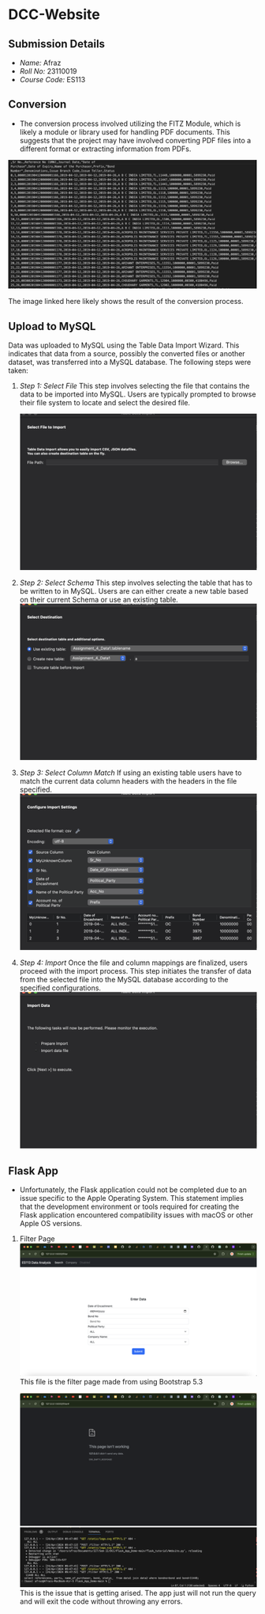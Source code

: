 # DCC-Website

## Submission Details
- *Name:* Afraz
- *Roll No:* 23110019
- *Course Code:* ES113

## Conversion
- The conversion process involved utilizing the FITZ Module, which is likely a module or library used for handling PDF documents. This suggests that the project may have involved converting PDF files into a different format or extracting information from PDFs.

![Conversion](./A1.png "Conversion Image")

The image linked here likely shows the result of the conversion process.

## Upload to MySQL
Data was uploaded to MySQL using the Table Data Import Wizard. This indicates that data from a source, possibly the converted files or another dataset, was transferred into a MySQL database. The following steps were taken:

1. *Step 1: Select File*
This step involves selecting the file that contains the data to be imported into MySQL. Users are typically prompted to browse their file system to locate and select the desired file.

   ![Step 1: Select File](./A2.png "Step 1: Select File")
   

2. *Step 2: Select Schema*
This step involves selecting the table that has to be written to in MySQL. Users are can either create a new table based on their current Schema or use an existing table.
   ![Step 2: Select Schema](./A5.png "Step 2: Select Schema")

3. *Step 3: Select Column Match*
If using an existing table users have to match the current data column headers with the headers in the file specified.
   ![Step 3: Select Column Match](./A4.png "Step 3: Select Column Match")

4. *Step 4: Import*
   Once the file and column mappings are finalized, users proceed with the import process. This step initiates the transfer of data from the selected file into the MySQL database according to the specified configurations.
   ![Step 4: Import](./A3.png "Step 4: Import")

## Flask App
- Unfortunately, the Flask application could not be completed due to an issue specific to the Apple Operating System. This statement implies that the development environment or tools required for creating the Flask application encountered compatibility issues with macOS or other Apple OS versions.

1. Filter Page
   ![Step 4: Import](./A6.png "Step 4=6: Import")
   This file is the filter page made from using Bootstrap 5.3

   ![Step 4: Import](./A7.png "Step 4: Import")
   ![Step 4: Import](./A8.png "Step 4: Import")
   This is the issue that is getting arised. The app just will not run the query and will exit the code without throwing any errors.
   
